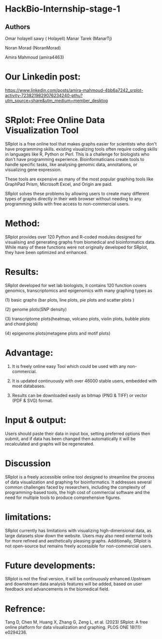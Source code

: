 # HackBio-Internship-stage-1
## Authors
Omar holayell sawy ( Holayell)
Manar Tarek (ManarTj)

Noran Morad (NoranMorad)

Amira Mahmoud (amira4463)

# Our Linkedin post:
https://www.linkedin.com/posts/amira-mahmoud-4bb6a7242_srplot-activity-7238219829076234240-pthu?utm_source=share&utm_medium=member_desktop

# SRplot: Free Online Data Visualization Tool
SRplot is a free online tool that makes graphs easier for scientists who don't have programming skills. existing visualizing tools often require coding skills in languages like R, Python or Perl. This is a challenge for biologists who don't have programming experience. Bioinformaticians create tools to handle specific tasks, like analysing genomic data, annotations, or visualizing gene expression.

These tools are expensive as many of the most popular graphing tools like GraphPad Prism, Microsoft Excel, and Origin are paid.

SRplot solves these problems by allowing users to create many different types of graphs directly in their web browser without needing to any programming skills with free access to non-commercial users.

# Method:
SRplot provides over 120 Python and R-coded modules designed for visualising and generating graphs from biomedical and bioinformatics data. While many of these functions were not originally developed for SRplot, they have been optimized and enhanced.

# Results: 
SRplot developed for wet lab biologists, it contains 120 function covers genomics, transcriptomics and epigenomics with many graphing types as

(1) basic graphs (bar plots, line plots, pie plots and scatter plots )

(2) genome plots(SNP density)

(3) transcriptome plots(heatmap, volcano plots, violin plots, bubble plots and chord plots)

(4) epigenome plots(metagene plots and motif plots)

# Advantage:
1. It is freely online easy Tool which could be used with any non-commercial.

2. It is updated continuously with over 46000 stable users, embedded with most databases.

3. Results can be downloaded easily as bitmap (PNG & TIFF) or vector (PDF & SVG) format.

# Input & output:
Users should paste their data in input box, setting preferred options then submit, and if data has been changed then automatically it will be recalculated and graphs will be regenerated.

# Discussion
SRplot is a freely accessible online tool designed to streamline the process of data visualization and graphing for bioinformatics. It addresses several common challenges faced by researchers, including the complexity of programming-based tools, the high cost of commercial software and the need for multiple tools to produce comprehensive figures.

# limitations:
SRplot currently has limitations with visualizing high-dimensional data, as large datasets slow down the website. Users may also need external tools for more refined and aesthetically pleasing graphs. Additionally, SRplot is not open-source but remains freely accessible for non-commercial users.

# Future developments:
SRplot is not the final version, it will be continuously enhanced.Upstream and downstream data analysis features will be added, based on user feedback and advancements in the biomedical field.

# Refrence:
Tang D, Chen M, Huang X, Zhang G, Zeng L, et al. (2023) SRplot: A free online platform for data visualization and graphing. PLOS ONE 18(11): e0294236.







